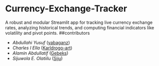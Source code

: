 # Currency-Exchange-Tracker
A robust and modular Streamlit app for tracking live currency exchange rates, analyzing historical trends, and computing financial indicators like volatility and pivot points.
##contributors
* *Abdullahi Yusuf* ([yabaganz](https://github.com/Yabaganz))
* *Charles I Ella* ([Karldrogo-art](https://github.com/kaldrogo-art))
* *Alamin Abdullatif* ([Gebeks](https://gist.github.com/Gebeks))
* *Sijuwola E. Olatiilu* ([Siju](https://github.com/Sijuwola))

